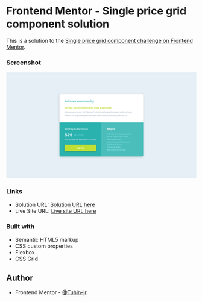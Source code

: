 # Frontend Mentor - Single price grid component solution

This is a solution to the [Single price grid component challenge on Frontend Mentor](https://www.frontendmentor.io/challenges/single-price-grid-component-5ce41129d0ff452fec5abbbc).

### Screenshot

![](./Screenshot.png)

### Links

- Solution URL: [Solution URL here](https://your-solution-url.com)
- Live Site URL: [Live site URL here](https://donjr2.github.io/Frontend-Mentor---Single-price-grid-component-solution/)

### Built with

- Semantic HTML5 markup
- CSS custom properties
- Flexbox
- CSS Grid

## Author

- Frontend Mentor - [@Tuhin-jr](https://www.frontendmentor.io/profile/Tuhin-jr)
